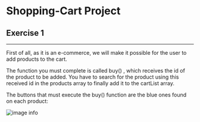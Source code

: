 # **Shopping-Cart Project** 

## Exercise 1
---
First of all, as it is an e-commerce, we will make it possible for the user to add products to the cart.

The function you must complete is called buy() , which receives the id of the product to be added. You have to search for the product using this received id in the products array to finally add it to the cartList array.

The buttons that must execute the buy() function are the blue ones found on each product:

![image info](./pictures/image.png)
